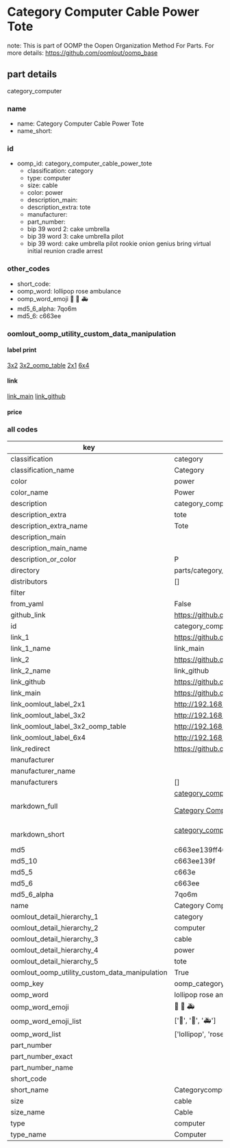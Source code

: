 # Category Computer Cable Power Tote  

note: This is part of OOMP the Oopen Organization Method For Parts. For more details: https://github.com/oomlout/oomp_base

##  part details
  



category_computer



### name
* name: Category Computer Cable Power Tote
* name_short: 
### id
* oomp_id: category_computer_cable_power_tote
  * classification: category
  * type: computer
  * size: cable
  * color: power
  * description_main: 
  * description_extra: tote
  * manufacturer: 
  * part_number: 
  * bip 39 word 2: cake umbrella
  * bip 39 word 3: cake umbrella pilot
  * bip 39 word: cake umbrella pilot rookie onion genius bring virtual initial reunion cradle arrest

### other_codes
* short_code: 
* oomp_word: lollipop rose ambulance
* oomp_word_emoji :lollipop: :rose: :ambulance:
* md5_6_alpha: 7qo6m
* md5_6: c663ee






### oomlout_oomp_utility_custom_data_manipulation
#### label print
[3x2](http://192.168.1.245:1112/?label=oomp%207qo6m)
[3x2_oomp_table](http://192.168.1.108:1112/?label=oomp%207qo6m)
[2x1](http://192.168.1.242:1112/?label=oomp%207qo6m)
[6x4](http://192.168.1.55:1112/?label=oomp%207qo6m)    

#### link

[link_main](https://github.com/oomlout/oomlout_oomp_version_1_messy/tree/main/parts/category_computer_cable_power_tote) [link_github](https://github.com/oomlout/oomlout_oomp_version_1_messy/tree/main/parts/category_computer_cable_power_tote)                             

#### price







### all codes 
| key | value |  
| --- | --- |  
| classification | category |  
| classification_name | Category |  
| color | power |  
| color_name | Power |  
| description | category_computer |  
| description_extra | tote |  
| description_extra_name | Tote |  
| description_main |  |  
| description_main_name |  |  
| description_or_color | P  |  
| directory | parts/category_computer_cable_power_tote |  
| distributors | [] |  
| filter |  |  
| from_yaml | False |  
| github_link | https://github.com/oomlout/oomlout_oomp_part_src/tree/main/parts/category_computer_cable_power_tote |  
| id | category_computer_cable_power_tote |  
| link_1 | https://github.com/oomlout/oomlout_oomp_version_1_messy/tree/main/parts/category_computer_cable_power_tote |  
| link_1_name | link_main |  
| link_2 | https://github.com/oomlout/oomlout_oomp_version_1_messy/tree/main/parts/category_computer_cable_power_tote |  
| link_2_name | link_github |  
| link_github | https://github.com/oomlout/oomlout_oomp_version_1_messy/tree/main/parts/category_computer_cable_power_tote |  
| link_main | https://github.com/oomlout/oomlout_oomp_version_1_messy/tree/main/parts/category_computer_cable_power_tote |  
| link_oomlout_label_2x1 | http://192.168.1.242:1112/?label=oomp%207qo6m |  
| link_oomlout_label_3x2 | http://192.168.1.245:1112/?label=oomp%207qo6m |  
| link_oomlout_label_3x2_oomp_table | http://192.168.1.108:1112/?label=oomp%207qo6m |  
| link_oomlout_label_6x4 | http://192.168.1.55:1112/?label=oomp%207qo6m |  
| link_redirect | https://github.com/oomlout/oomlout_oomp_version_1_messy/tree/main/parts/category_computer_cable_power_tote |  
| manufacturer |  |  
| manufacturer_name |  |  
| manufacturers | [] |  
| markdown_full | [category_computer_cable_power_tote](none)<br>[](none)<br>[Category Computer Cable Power Tote](none)<br><br> |  
| markdown_short | [category_computer_cable_power_tote](none)<br><br> |  
| md5 | c663ee139ff4638583cd6bbd49fb0902 |  
| md5_10 | c663ee139f |  
| md5_5 | c663e |  
| md5_6 | c663ee |  
| md5_6_alpha | 7qo6m |  
| name | Category Computer Cable Power Tote |  
| oomlout_detail_hierarchy_1 | category |  
| oomlout_detail_hierarchy_2 | computer |  
| oomlout_detail_hierarchy_3 | cable |  
| oomlout_detail_hierarchy_4 | power |  
| oomlout_detail_hierarchy_5 | tote |  
| oomlout_oomp_utility_custom_data_manipulation | True |  
| oomp_key | oomp_category_computer_cable_power_tote |  
| oomp_word | lollipop rose ambulance |  
| oomp_word_emoji | :lollipop: :rose: :ambulance: |  
| oomp_word_emoji_list | [':lollipop:', ':rose:', ':ambulance:'] |  
| oomp_word_list | ['lollipop', 'rose', 'ambulance'] |  
| part_number |  |  
| part_number_exact |  |  
| part_number_name |  |  
| short_code |  |  
| short_name | Categorycomputer |  
| size | cable |  
| size_name | Cable |  
| type | computer |  
| type_name | Computer |  
